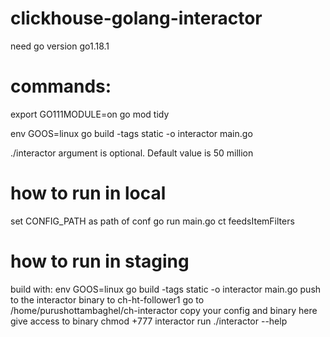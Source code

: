 # clickhouse-golang-interactor

need go version go1.18.1

# commands:
export GO111MODULE=on
go mod tidy 

env GOOS=linux go build -tags static -o interactor main.go

./interactor <numsOfRowsToBeCreated>
argument is optional. Default value is 50 million

# how to run in local
set CONFIG_PATH as path of conf
go run main.go ct feedsItemFilters

# how to run in staging
build with:
env GOOS=linux go build -tags static -o interactor main.go
push to the interactor binary to ch-ht-follower1
go to /home/purushottambaghel/ch-interactor
copy your config and binary here
give access to binary 
chmod +777 interactor
run 
./interactor --help

